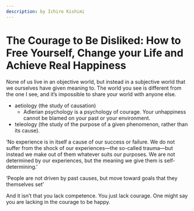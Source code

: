 ```yaml
---
description: by Ichiro Kishimi
---
```


# The Courage to Be Disliked: How to Free Yourself, Change your Life and Achieve Real Happiness

None of us live in an objective world, but instead in a subjective world that we ourselves have given meaning to. The world you see is different from the one I see, and it’s impossible to share your world with anyone else.

* aetiology (the study of causation)
  * Adlerian psychology is a psychology of courage. Your unhappiness cannot be blamed on your past or your environment.
* teleology (the study of the purpose of a given phenomenon, rather than its cause).

‘No experience is in itself a cause of our success or failure. We do not suffer from the shock of our experiences—the so-called trauma—but instead we make out of them whatever suits our purposes. We are not determined by our experiences, but the meaning we give them is self-determining.’

‘People are not driven by past causes, but move toward goals that they themselves set’

And it isn’t that you lack competence. You just lack courage. One might say you are lacking in the courage to be happy.
